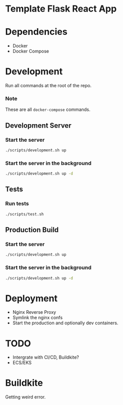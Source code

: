 # Template Flask React App

# Dependencies
- Docker
- Docker Compose

# Development
Run all commands at the root of the repo.

### Note
These are all `docker-compose` commands.

## Development Server

### Start the server
```bash
./scripts/development.sh up
```

### Start the server in the background
```bash
./scripts/development.sh up -d
```

## Tests
### Run tests
```bash
./scripts/test.sh
```


## Production Build
### Start the server
```bash
./scripts/development.sh up
```

### Start the server in the background
```bash
./scripts/development.sh up -d
```

# Deployment
- Nginx Reverse Proxy
- Symlink the nginx confs
- Start the production and optionally dev containers.

# TODO
- Intergrate with CI/CD, Buildkite?
- ECS/EKS

# Buildkite
Getting weird error.
